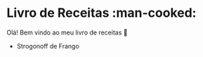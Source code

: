 # Livro de Receitas :man-cooked:

Olá! Bem vindo ao meu livro de receitas :wave:

 - Strogonoff de Frango

